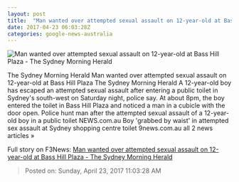 ```yaml
---
layout: post
title:  "Man wanted over attempted sexual assault on 12-year-old at Bass Hill Plaza - The Sydney Morning Herald"
date: 2017-04-23 06:03:28Z
categories: google-news-australia
---
```


![Man wanted over attempted sexual assault on 12-year-old at Bass Hill Plaza - The Sydney Morning Herald](http://www.smh.com.au/content/dam/images/g/v/q/o/9/r/image.related.articleLeadwide.620x349.gvqomt.png/1492926528372.jpg)

The Sydney Morning Herald Man wanted over attempted sexual assault on 12-year-old at Bass Hill Plaza The Sydney Morning Herald A 12-year-old boy has escaped an attempted sexual assault after entering a public toilet in Sydney's south-west on Saturday night, police say. At about 8pm, the boy entered the toilet in Bass Hill Plaza and noticed a man in a cubicle with the door open. Police hunt man after the attempted sexual assault of a 12-year-old boy in a public toilet NEWS.com.au Boy 'grabbed by waist' in attempted sex assault at Sydney shopping centre toilet 9news.com.au all 2 news articles »


Full story on F3News: [Man wanted over attempted sexual assault on 12-year-old at Bass Hill Plaza - The Sydney Morning Herald](http://www.f3nws.com/n/RfyjJG)

> Posted on: Sunday, April 23, 2017 11:03:28 AM
